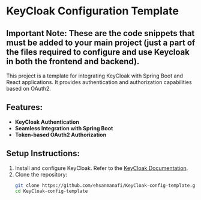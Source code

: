 # KeyCloak Configuration Template
## Important Note: These are the code snippets that must be added to your main project (just a part of the files required to configure and use Keycloak in both the frontend and backend).

This project is a template for integrating KeyCloak with Spring Boot and React applications. It provides authentication and authorization capabilities based on OAuth2.

## Features:
- **KeyCloak Authentication**
- **Seamless Integration with Spring Boot**
- **Token-based OAuth2 Authorization**

## Setup Instructions:
1. Install and configure KeyCloak. Refer to the [KeyCloak Documentation](https://www.keycloak.org/documentation).
2. Clone the repository:
   ```bash
   git clone https://github.com/ehsanmanafi/KeyCloak-config-template.git
   cd KeyCloak-config-template


